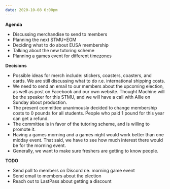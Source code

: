 ```yaml
---
date: 2020-10-08 6:00pm
---
```


**Agenda**
* Discussing merchandise to send to members
* Planning the next STMU+EGM
* Deciding what to do about EUSA membership
* Talking about the new tutoring scheme
* Planning a games event for different timezones

**Decisions**
* Possible ideas for merch include: stickers, coasters, coasters, and cards. We are still discussing what to do r.e. international shipping costs.
* We need to send an email to our members about the upcoming election, as well as post on Facebook and our own website. Thought Machine will be the speaker for this STMU, and we will have a call with Allie on Sunday about production.
* The present committee unanimously decided to change membership costs to 0 pounds for all students. People who paid 1 pound for this year can get a refund.
* The committee is in favor of the tutoring scheme, and is willing to promote it.
* Having a games morning and a games night would work better than one midday event. That said, we have to see how much interest there would be for the morning event.
* Generally, we want to make sure freshers are getting to know people.

**TODO**
* Send poll to members on Discord r.e. morning game event
* Send email to members about the election
* Reach out to LastPass about getting a discount
